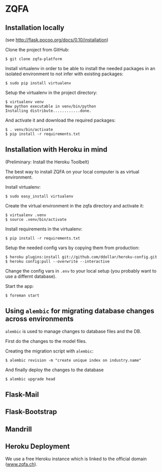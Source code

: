 # ZQFA

## Installation locally
(see http://flask.pocoo.org/docs/0.10/installation)

Clone the project from GitHub:

    $ git clone zqfa-platform

Install virtualenv in order to be able to install the needed packages in an isolated environment to not infer with existing packages:

    $ sudo pip install virtualenv
    
Setup the virtualenv in the project directory:

    $ virtualenv venv
    New python executable in venv/bin/python
    Installing distribute............done.

And activate it and download the required packages:

    $ . venv/bin/activate
    $ pip install -r requirements.txt


## Installation with Heroku in mind
(Preliminary: Install the Heroku Toolbelt)

The best way to install ZQFA on your local computer is as virtual environment.

Install virtualenv:

    $ sudo easy_install virtualenv
    
Create the virtual environment in the zqfa directory and activate it:

    $ virtualenv .venv
    $ source .venv/bin/activate

Install requirements in the virtualenv:

    $ pip install -r requirements.txt

Setup the needed config vars by copying them from production:

    $ heroku plugins:install git://github.com/ddollar/heroku-config.git
    $ heroku config:pull --overwrite --interactive

Change the config vars in `.env` to your local setup (you probably want to use a differnt database).
    
Start the app:

    $ foreman start
   
   
## Using `alembic` for migrating database changes across environments
`alembic` is used to manage changes to database files and the DB.

First do the changes to the model files. 

Creating the migration script with `alembic`:

    $ alembic revision -m "create unique index on industry.name" 
    
And finally deploy the changes to the database
    
    $ alembic upgrade head
    
    
## Flask-Mail

## Flask-Bootstrap

## Mandrill


## Heroku Deployment
We use a free Heroku instance which is linked to the official domain (www.zqfa.ch).
